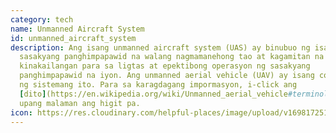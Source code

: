 ```yaml
---
category: tech
name: Unmanned Aircraft System
id: unmanned_aircraft_system
description: Ang isang unmanned aircraft system (UAS) ay binubuo ng isang
  sasakyang panghimpapawid na walang nagmamanehong tao at kagamitan na
  kinakailangan para sa ligtas at epektibong operasyon ng sasakyang
  panghimpapawid na iyon. Ang unmanned aerial vehicle (UAV) ay isang component
  ng sistemang ito. Para sa karagdagang impormasyon, i-click ang
  [dito](https://en.wikipedia.org/wiki/Unmanned_aerial_vehicle#terminology)
  upang malaman ang higit pa.
icon: https://res.cloudinary.com/helpful-places/image/upload/v1698172513/UAS_v5fjcb.svg
---
```

